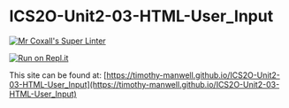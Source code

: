 # ICS2O-Unit2-03-HTML-User_Input

[![Mr Coxall's Super Linter](https://github.com/Timothy-Manwell/ICS2O-Unit2-03-HTML-User_Input/workflows/Mr%20Coxall's%20Super%20Linter/badge.svg)](https://github.com/Timothy-Manwell/ICS2O-Unit2-03-HTML-User_Input/actions/)

[![Run on Repl.it](https://repl.it/badge/github/Timothy-Manwell/ICS2O-Unit2-03-HTML-User_Input)](https://repl.it/github/Timothy-Manwell/ICS2O-Unit2-03-HTML-User_Input)

This site can be found at: [https://timothy-manwell.github.io/ICS2O-Unit2-03-HTML-User_Input](https://timothy-manwell.github.io/ICS2O-Unit2-03-HTML-User_Input)

